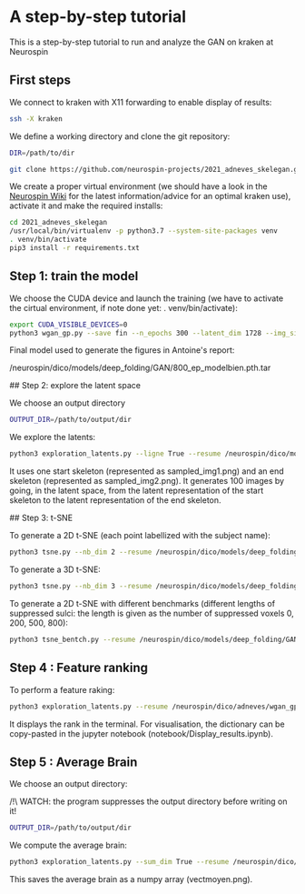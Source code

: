 # A step-by-step tutorial

This is a step-by-step tutorial to run and analyze the GAN on kraken at Neurospin

## First steps

We connect to kraken with X11 forwarding to enable display of results:
``` bash
ssh -X kraken
```


We define a working directory and clone the git repository:
``` bash
DIR=/path/to/dir

git clone https://github.com/neurospin-projects/2021_adneves_skelegan.git
```

We create a proper virtual environment (we should have a look in the [Neurospin Wiki](https://www.neurospin-wiki.org/pmwiki/Main/ComputationalResources#toc17) for the latest information/advice for an optimal kraken use), activate it and make the required installs:

``` bash
cd 2021_adneves_skelegan
/usr/local/bin/virtualenv -p python3.7 --system-site-packages venv
. venv/bin/activate
pip3 install -r requirements.txt
```

## Step 1: train the model

We choose the CUDA device and launch the training (we have to activate the cirtual environment, if note done yet: . venv/bin/activate):

``` bash
export CUDA_VISIBLE_DEVICES=0
python3 wgan_gp.py --save fin --n_epochs 300 --latent_dim 1728 --img_size 80 --sample_interval 300 --batch_size 21 --n_critic 2 --sulcus_weight 15 --generation 10
```

Final model used to generate the figures in Antoine's report:

/neurospin/dico/models/deep_folding/GAN/800_ep_modelbien.pth.tar

## Step 2: explore the latent space

We choose an output directory
``` bash
OUTPUT_DIR=/path/to/output/dir
```

We explore the latents:
``` bash
python3 exploration_latents.py --ligne True --resume /neurospin/dico/models/deep_folding/GAN/800_ep_modelbien.pth.tar --save $OUTPUT_DIR --nb_samples 100
```
It uses one start skeleton (represented as sampled_img1.png) and an end skeleton (represented as sampled_img2.png). It generates 100 images by going, in the latent space, from the latent representation of the start skeleton to the latent representation of the end skeleton.

## Step 3: t-SNE

To generate a 2D t-SNE (each point labellized with the subject name):

``` bash
python3 tsne.py --nb_dim 2 --resume /neurospin/dico/models/deep_folding/GAN/800_ep_modelbien.pth.tar
```

To generate a 3D t-SNE:
``` bash
python3 tsne.py --nb_dim 3 --resume /neurospin/dico/models/deep_folding/GAN/800_ep_modelbien.pth.tar
```

To generate a 2D t-SNE with different benchmarks (different lengths of suppressed sulci: the length is given as the number of suppressed voxels 0, 200, 500, 800):
``` bash
python3 tsne_bentch.py --resume /neurospin/dico/models/deep_folding/GAN/800_ep_modelbien.pth.tar
```

## Step 4 : Feature ranking


To perform a feature raking:
``` bash
python3 exploration_latents.py --resume /neurospin/dico/adneves/wgan_gp/800_ep_modelbien.pth.tar --feature_rank 50
```
It displays the rank in the terminal. For visualisation, the dictionary can be copy-pasted in the jupyter notebook (notebook/Display_results.ipynb).

## Step 5 : Average Brain

We choose an output directory:

/!\ WATCH: the program suppresses the output directory before writing on it!

``` bash
OUTPUT_DIR=/path/to/output/dir
```

We compute the average brain:
``` bash
python3 exploration_latents.py --sum_dim True --resume /neurospin/dico/adneves/wgan_gp/800_ep_modelbien.pth.tar --save $OUTPUT_DIR 
```

This saves the average brain as a numpy array (vectmoyen.png).


